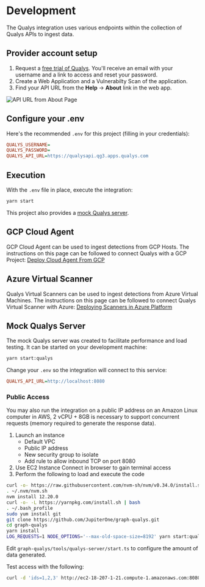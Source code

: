 # Development

The Qualys integration uses various endpoints within the collection of Qualys
APIs to ingest data.

## Provider account setup

1. Request a [free trial of Qualys](https://www.qualys.com/free-trial/). You'll
   receive an email with your username and a link to access and reset your
   password.
2. Create a Web Application and a Vulnerabilty Scan of the application.
3. Find your API URL from the **Help** -> **About** link in the web app.

![API URL from About Page](./images/qualys-help-about-api-url.png)

## Configure your .env

Here's the recommended `.env` for this project (filling in your credentials):

```ini
QUALYS_USERNAME=
QUALYS_PASSWORD=
QUALYS_API_URL=https://qualysapi.qg3.apps.qualys.com
```

## Execution

With the `.env` file in place, execute the integration:

```sh
yarn start
```

This project also provides a [mock Qualys server](#mock-qualys-server).

## GCP Cloud Agent

GCP Cloud Agent can be used to ingest detections from GCP Hosts. The
instructions on this page can be followed to connect Qualys with a GCP Project:
[Deploy Cloud Agent From GCP](https://success.qualys.com/discussions/s/article/000005839)

## Azure Virtual Scanner

Qualys Virtual Scanners can be used to ingest detections from Azure Virtual
Machines. The instructions on this page can be followed to connect Qualys
Virtual Scanner with Azure:
[Deploying Scanners in Azure Platform](https://www.qualys.com/docs/qualys-securing-azure-with-qualys.pdf)

## Mock Qualys Server

The mock Qualys server was created to facilitate performance and load testing.
It can be started on your development machine:

```sh
yarn start:qualys
```

Change your `.env` so the integration will connect to this service:

```ini
QUALYS_API_URL=http://localhost:8080
```

### Public Access

You may also run the integration on a public IP address on an Amazon Linux
computer in AWS, 2 vCPU + 8GB is necessary to support concurrent requests
(memory required to generate the response data).

1. Launch an instance
   - Default VPC
   - Public IP address
   - New security group to isolate
   - Add rule to allow inbound TCP on port 8080
2. Use EC2 Instance Connect in browser to gain terminal access
3. Perform the following to load and execute the code

```sh
curl -o- https://raw.githubusercontent.com/nvm-sh/nvm/v0.34.0/install.sh | bash
. ~/.nvm/nvm.sh
nvm install 12.20.0
curl -o- -L https://yarnpkg.com/install.sh | bash
. ~/.bash_profile
sudo yum install git
git clone https://github.com/JupiterOne/graph-qualys.git
cd graph-qualys
yarn install
LOG_REQUESTS=1 NODE_OPTIONS='--max-old-space-size=8192' yarn start:qualys
```

Edit `graph-qualys/tools/qualys-server/start.ts` to configure the amount of data
generated.

Test access with the following:

```sh
curl -d 'ids=1,2,3' http://ec2-18-207-1-21.compute-1.amazonaws.com:8080/api/2.0/fo/asset/host/vm/detection/
```
